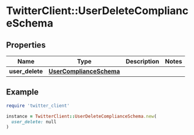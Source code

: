 # TwitterClient::UserDeleteComplianceSchema

## Properties

| Name | Type | Description | Notes |
| ---- | ---- | ----------- | ----- |
| **user_delete** | [**UserComplianceSchema**](UserComplianceSchema.md) |  |  |

## Example

```ruby
require 'twitter_client'

instance = TwitterClient::UserDeleteComplianceSchema.new(
  user_delete: null
)
```

